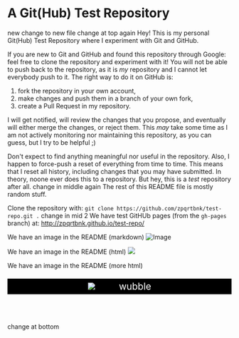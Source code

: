 # A Git(Hub) Test Repository
new change to new file
change at top again
Hey! This is my personal Git(Hub) Test Repository where I experiment with Git and GitHub. 

If you are new to Git and GitHub and found this repository through Google: feel free to clone the repository and experiment with it! You will not be able to push back to the repository, as it is *my* repository and I cannot let everybody push to it. The right way to do it on GitHub is: 

1. fork the repository in your own account, 
2. make changes and push them in a branch of your own fork, 
3. create a Pull Request in my repository. 

I will get notified, will review the changes that you propose, and eventually will either merge the changes, or reject them. This *may* take some time as I am not actively monitoring nor maintaining this repository, as you can guess, but I try to be helpful ;)

Don't expect to find anything meaningful nor useful in the repository. Also, I happen to force-push a reset of everything from time to time. This means that I reset all history, including changes that you may have submitted. In theory, noone ever does this to a repository. But hey, this is a *test* repository after all.
change in middle again
The rest of this README file is mostly random stuff.

Clone the repository with: `git clone https://github.com/zpqrtbnk/test-repo.git .`
change in mid 2
We have test GitHUb pages (from the `gh-pages` branch) at: http://zpqrtbnk.github.io/test-repo/ 

We have an image in the README (markdown)
![Image](https://raw.github.com/zpqrtbnk/test-repo/master/wtf.jpg)

We have an image in the README (html)
<img src="./wtf.jpg" />

We have an image in the README (more html)
<p align="center" style="background:#000;padding:5px;color:#fff;font-size:150%;margin-bottom:64px">
    <img src="./wtf.jpg" />
    <span style="margin-left:48px;">wubble</span>
</p>
change at bottom
